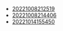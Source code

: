 - [20221008212519](/zet/20221008212519/README.md)
- [20221008214406](/zet/20221008214406/README.md)
- [20221014155450](/zet/20221014155450/README.md)

